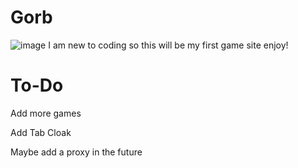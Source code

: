 # Gorb
![image](https://user-images.githubusercontent.com/96539564/165990910-03074acb-c927-49a1-a57a-10be2fb0fd3f.png)
I am new to coding so this will be my first game site
enjoy!

# To-Do
Add more games

Add Tab Cloak

Maybe add a proxy in the future
